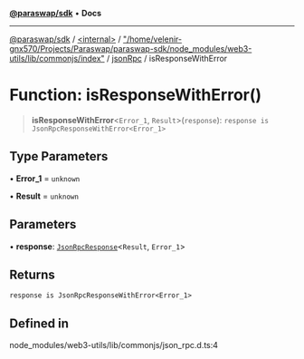 [**@paraswap/sdk**](../../../../../../README.md) • **Docs**

***

[@paraswap/sdk](../../../../../../globals.md) / [\<internal\>](../../../../../README.md) / ["/home/velenir-gnx570/Projects/Paraswap/paraswap-sdk/node\_modules/web3-utils/lib/commonjs/index"](../../../README.md) / [jsonRpc](../README.md) / isResponseWithError

# Function: isResponseWithError()

> **isResponseWithError**\<`Error_1`, `Result`\>(`response`): `response is JsonRpcResponseWithError<Error_1>`

## Type Parameters

• **Error_1** = `unknown`

• **Result** = `unknown`

## Parameters

• **response**: [`JsonRpcResponse`](../../../../../type-aliases/JsonRpcResponse.md)\<`Result`, `Error_1`\>

## Returns

`response is JsonRpcResponseWithError<Error_1>`

## Defined in

node\_modules/web3-utils/lib/commonjs/json\_rpc.d.ts:4
